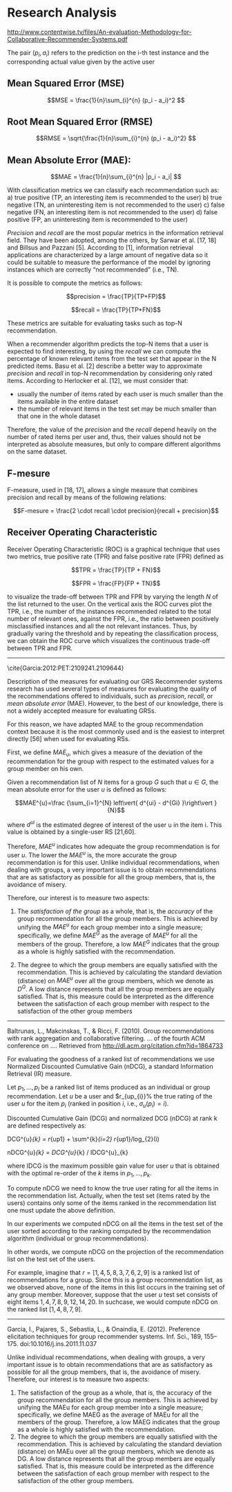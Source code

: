 Research Analysis
=================

http://www.contentwise.tv/files/An-evaluation-Methodology-for-Collaborative-Recommender-Systems.pdf
 

The pair $(p_i, a_i)$ refers to the prediction on the i-th test instance and the corresponding actual value given by the active user
 
## Mean Squared Error (MSE)
 
$$MSE = \frac{1}{n}\sum_{i}^{n} (p_i - a_i)^2 $$
 
## Root Mean Squared Error (RMSE)
 
$$RMSE = \sqrt{\frac{1}{n}\sum_{i}^{n} (p_i - a_i)^2} $$
 
## Mean Absolute Error (MAE):
 
$$MAE = \frac{1}{n}\sum_{i}^{n} |p_i - a_i| $$



With classification metrics we can classify each recommendation such as:
	a) true positive (TP, an interesting item is recommended to the user)
	b) true negative (TN, an uninteresting item is not recommended to the user)
	c) false negative (FN, an interesting item is not recommended to the user)
	d) false positive (FP, an uninteresting item is recommended to the user)
 
_Precision_ and _recall_ are the most popular metrics in the information retrieval field. 
They have been adopted, among the others, by Sarwar et al. [17, 18] and Billsus and Pazzani [5]. According to [1], information retrieval applications are characterized by a large amount of negative data so it could be suitable to measure the performance of the model by ignoring instances which are correctly “not recommended” (i.e., TN).
 
It is possible to compute the metrics as follows:
 
$$precision = \frac{TP}{TP+FP}$$
 
$$recall = \frac{TP}{TP+FN}$$
 
These metrics are suitable for evaluating tasks such as top-N recommendation.

When a recommender algorithm predicts the top-N items that a user is expected to find interesting, by using the *recall* we can compute the
percentage of known relevant items from the test set that appear in the N predicted items. Basu et al. [2] describe
a better way to approximate *precision* and *recall* in top-N recommendation by considering only rated items.
According to Herlocker et al. [12], we must consider that:
 
* usually the number of items rated by each user is much smaller than the items available in the entire dataset
* the number of relevant items in the test set may be much smaller than that one in the whole dataset
 
Therefore, the value of the _precision_ and the _recall_ depend heavily on the number of rated items per user and,
thus, their values should not be interpreted as absolute measures, but only to compare different algorithms on
the same dataset.

## F-mesure

F-measure, used in [18, 17], allows a single measure that combines precision and recall by means of the following
relations:
 
$$F-mesure = \frac{2 \cdot recall \cdot precision}{recall + precision}$$

## Receiver Operating Characteristic

Receiver Operating Characteristic (ROC) is a graphical technique that uses two metrics, true positive rate (TPR) and
false positive rate (FPR) defined as
 
$$TPR = \frac{TP}{TP + FN}$$
 
$$FPR = \frac{FP}{FP + TN}$$
 
to visualize the trade-off between TPR and FPR by varying the length $N$ of the list returned to the user. On the
vertical axis the ROC curves plot the TPR, i.e., the number of the instances recommended related to the total
number of relevant ones, against the FPR, i.e., the ratio between positively misclassified instances and all the not
relevant instances. Thus, by gradually varing the threshold and by repeating the classification process, we can
obtain the ROC curve which visualizes the continuous trade-off between TPR and FPR.

----------------------

\cite{Garcia:2012:PET:2109241.2109644}

Description of the measures for evaluating our GRS Recommender systems research has used several types of measures for evaluating the quality of the recommendations offered to individuals, such as _precision_, _recall_, or _mean absolute error_ (MAE).
However, to the best of our knowledge, there is not a widely accepted measure for evaluating GRSs. 

For this reason, we have adapted MAE to the group recommendation context because it is the most commonly used and is the easiest to interpret directly [56] when used for evaluating RSs. 

First, we define $MAE_{u}$, which gives a measure of the deviation of the recommendation for the group with respect to the
estimated values for a group member on his own. 

Given a recommendation list of $N$ items for a group $G$ such that $u \in G$, the mean absolute error for the user $u$ is defined as follows:

$$MAE^{u}=\frac
{\sum_{i=1}^{N}
	left\vert{
	d^{ui} - d^{Gi}
	}\right\vert
}
{N}$$

where $d^{ui}$ is the estimated degree of interest of the user u in the item i. 
This value is obtained by a single-user RS [21,60]. 

Therefore, $MAE^{u}$ indicates how adequate the group recommendation is for user $u$. 
The lower the $MAE^{u}$ is, the more accurate the group recommendation is for this user. 
Unlike individual recommendations, when dealing with groups, a very important issue is to obtain recommendations that
are as satisfactory as possible for all the group members, that is, the avoidance of misery. 

Therefore, our interest is to measure two aspects:

1. The *satisfaction of the group* as a whole, that is, the _accuracy_ of the group recommendation for all the group members. 
This is achieved by unifying the $MAE^{u}$ for each group member into a single measure; specifically, we define $MAE^{G}$ as the average of $MAE^{u}$ for all the members of the group. 
Therefore, a low $MAE^{G}$ indicates that the group as a whole is highly satisfied with the recommendation.

2. The degree to which the group members are equally satisfied with the recommendation. This is achieved by calculating the standard deviation (distance) on $MAE^{u}$ over all the group members, which we denote as $D^{G}$. 
A low distance represents that all the group members are equally satisfied. That is, this measure could be interpreted as the difference between the satisfaction of each group member with respect to the satisfaction of the other group members


-----------------------------
Baltrunas, L., Makcinskas, T., & Ricci, F. (2010). Group recommendations with rank aggregation and collaborative filtering. … of the fourth ACM conference on …. Retrieved from http://dl.acm.org/citation.cfm?id=1864733

For evaluating the goodness of a ranked list of recommendations we use Normalized Discounted Cumulative Gain (nDCG), a standard Information Retrieval (IR) measure.

Let $p_{1},...,p_{l}$ be a ranked list of items produced as an individual or group recommendation.
Let $u$ be a user and $r_{up_{i}}% the true rating of the user $u$ for the item $p_{i}$ (ranked in position $i$, i.e., $\sigma_{u}(p_{i})= i$).

Discounted Cumulative Gain (DCG) and normalized DCG (nDCG) at rank k are defined respectively as:


DCG^{u}_{k} = r_{up1} + \sum^{k}_{i=2} r_{up1}/log_{2}(i)


nDCG^{u}_{k} = DCG^{u}_{k} / IDCG^{u}_{k}

where IDCG is the maximum possible gain value for user $u$ that is obtained with the optimal re-order of the $k$ items in $p_{1},...,p_{k}$.

To compute nDCG we need to know the true user rating for all the items in the recommendation list. 
Actually, when the test set (items rated by the users) contains only some of the items ranked in the recommendation list one must update the above definition.

In our experiments we computed nDCG on all the items in the test set of the user sorted according to the ranking computed by the recommendation algorithm 
(individual or group recommendations). 

In other words, we compute nDCG on the projection of the recommendation list on the test set of the users. 

For example, imagine that $r =[1, 4, 5, 8, 3, 7, 6, 2, 9]$ is a ranked list of recommendations for a group. 
Since this is a group recommendation list, as we observed above, none of the items in this list occurs in the training set of any group member. 
Moreover, suppose that the user $u$ test set consists of eight items ${1, 4, 7, 8, 9, 12, 14, 20}$. 
In suchcase, we would compute nDCG on the ranked list $[1, 4, 8, 7, 9]$.

-----------------------------------------
Garcia, I., Pajares, S., Sebastia, L., & Onaindia, E. (2012). Preference elicitation techniques for group recommender systems. Inf. Sci., 189, 155–175. doi:10.1016/j.ins.2011.11.037

Unlike individual recommendations, when dealing with groups, a very important issue is to obtain recommendations that
are as satisfactory as possible for all the group members, that is, the avoidance of misery. Therefore, our interest is to measure two aspects:

1. The satisfaction of the group as a whole, that is, the accuracy of the group recommendation for all the group members. 
This is achieved by unifying the MAEu for each group member into a single measure; specifically, we define MAEG as the average of MAEu for all the members of the group. Therefore, a low MAEG indicates that the group as a whole is highly satisfied with the recommendation.
2. The degree to which the group members are equally satisfied with the recommendation.
This is achieved by calculating the standard deviation (distance) on MAEu over all the group members, which we denote as DG. 
A low distance represents that all the group members are equally satisfied. 
That is, this measure could be interpreted as the difference between the satisfaction of each group member with respect to the satisfaction of the other group members.
